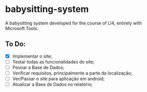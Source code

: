 # babysitting-system
A babysitting system developed for the course of LI4, entirely with Microsoft Tools.

## To Do:

- [x] Implementar o site;
- [ ] Testar todas as funcionalidades do site;
- [ ] Povoar a Base de Dados;
- [ ] Verificar requisitos, principalmente a parte da localização;
- [ ] Ver/Passar o site para aplicação em android;
- [ ] Atualizar a Base de Dados no relatório;

